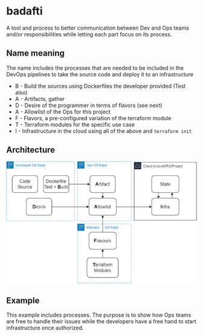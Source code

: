 # badafti

A tool and process to better communication between Dev and Ops teams and/or responsibilities while letting each part focus on its process.

## Name meaning

The name includes the processes that are needed to be included in the DevOps pipelines to take the source code and deploy it to an infrastructure

- B - Build the sources using Dockerfiles the developer provided (Test also)
- A - Artifacts, gather
- D - Desire of the programmer in terms of flavors (see next)
- A - Allowlist of the Ops for this project
- F - Flavors, a pre-configured variation of the terraform module
- T - Terraform modules for the specific use case
- I - Infrastructure in the cloud using all of the above and `terraform init`

## Architecture

![arch image](./docs/arch.drawio.png)

## Example

This example includes processes. The purpose is to show how Ops teams are free to handle their issues while the developers have a free hand to start infrastructure once authorized.
